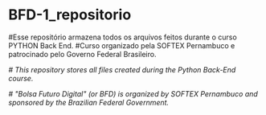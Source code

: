 # BFD-1\_repositorio

\#Esse repositório armazena todos os arquivos feitos durante o curso PYTHON Back End.
#Curso organizado pela SOFTEX Pernambuco e patrocinado pelo Governo Federal Brasileiro.



*# This repository stores all files created during the Python Back-End course.*

*# "Bolsa Futuro Digital" (or BFD) is organized by SOFTEX Pernambuco and sponsored by the Brazilian Federal Government.*

